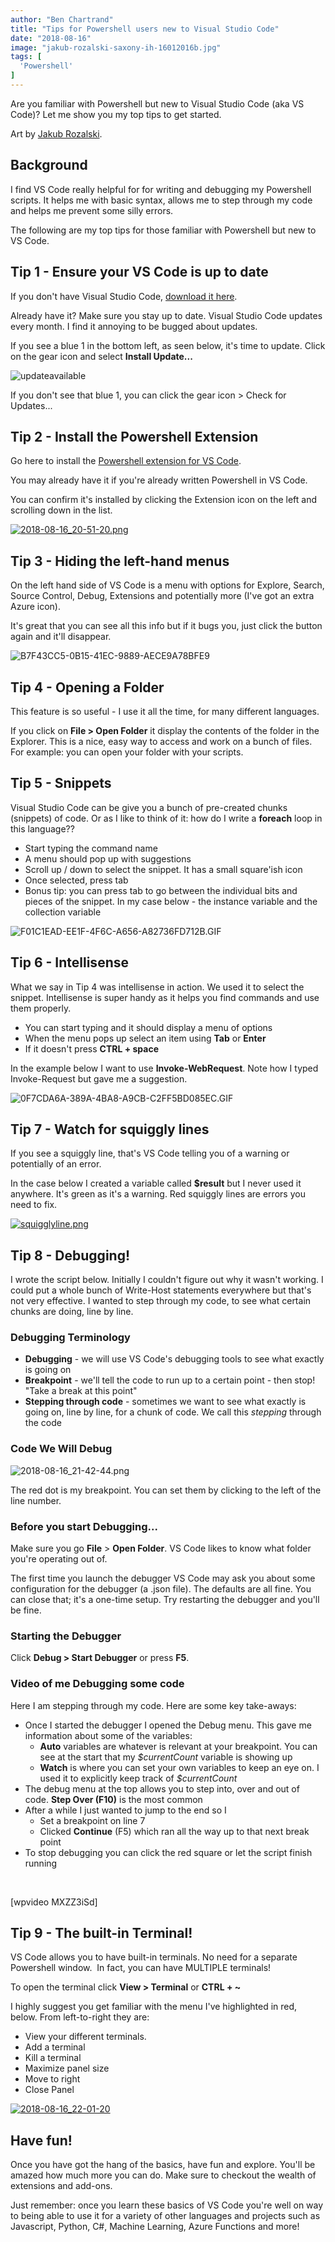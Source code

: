 ```yaml
---
author: "Ben Chartrand"
title: "Tips for Powershell users new to Visual Studio Code"
date: "2018-08-16"
image: "jakub-rozalski-saxony-ih-16012016b.jpg"
tags: [
  'Powershell'
]
---
```


Are you familiar with Powershell but new to Visual Studio Code (aka VS Code)? Let me show you my top tips to get started.

Art by [Jakub Rozalski](https://www.artstation.com/jakubrozalski).

## Background

I find VS Code really helpful for for writing and debugging my Powershell scripts. It helps me with basic syntax, allows me to step through my code and helps me prevent some silly errors.

The following are my top tips for those familiar with Powershell but new to VS Code.

## Tip 1 - Ensure your VS Code is up to date

If you don't have Visual Studio Code, [download it here](https://code.visualstudio.com/download).

Already have it? Make sure you stay up to date. Visual Studio Code updates every month. I find it annoying to be bugged about updates.

If you see a blue 1 in the bottom left, as seen below, it's time to update. Click on the gear icon and select **Install Update...**

![updateavailable](images/updateavailable.png)

If you don't see that blue 1, you can click the gear icon > Check for Updates...

## Tip 2 - Install the Powershell Extension

Go here to install the [Powershell extension for VS Code](https://marketplace.visualstudio.com/items?itemName=ms-vscode.PowerShell).

You may already have it if you're already written Powershell in VS Code.

You can confirm it's installed by clicking the Extension icon on the left and scrolling down in the list.

[![2018-08-16_20-51-20.png](images/2018-08-16_20-51-20.png)](https://liftcodeplay.files.wordpress.com/2018/08/2018-08-16_20-51-20.png)

## Tip 3 - Hiding the left-hand menus

On the left hand side of VS Code is a menu with options for Explore, Search, Source Control, Debug, Extensions and potentially more (I've got an extra Azure icon).

It's great that you can see all this info but if it bugs you, just click the button again and it'll disappear.

![B7F43CC5-0B15-41EC-9889-AECE9A78BFE9](images/b7f43cc5-0b15-41ec-9889-aece9a78bfe9.gif)

## Tip 4 - Opening a Folder

This feature is so useful - I use it all the time, for many different languages.

If you click on **File > Open Folder** it display the contents of the folder in the Explorer. This is a nice, easy way to access and work on a bunch of files. For example: you can open your folder with your scripts.

## Tip 5 - Snippets

Visual Studio Code can be give you a bunch of pre-created chunks (snippets) of code. Or as I like to think of it: how do I write a **foreach** loop in this language??

- Start typing the command name
- A menu should pop up with suggestions
- Scroll up / down to select the snippet. It has a small square'ish icon
- Once selected, press tab
- Bonus tip: you can press tab to go between the individual bits and pieces of the snippet. In my case below - the instance variable and the collection variable

![F01C1EAD-EE1F-4F6C-A656-A82736FD712B.GIF](images/f01c1ead-ee1f-4f6c-a656-a82736fd712b.gif)

## Tip 6 - Intellisense

What we say in Tip 4 was intellisense in action. We used it to select the snippet. Intellisense is super handy as it helps you find commands and use them properly.

- You can start typing and it should display a menu of options
- When the menu pops up select an item using **Tab** or **Enter**
- If it doesn't press **CTRL + space**

In the example below I want to use **Invoke-WebRequest**. Note how I typed Invoke-Request but gave me a suggestion.

![0F7CDA6A-389A-4BA8-A9CB-C2FF5BD085EC.GIF](images/0f7cda6a-389a-4ba8-a9cb-c2ff5bd085ec.gif)

## Tip 7 - Watch for squiggly lines

If you see a squiggly line, that's VS Code telling you of a warning or potentially of an error.

In the case below I created a variable called **$result** but I never used it anywhere. It's green as it's a warning. Red squiggly lines are errors you need to fix.

[![squigglyline.png](images/squigglyline1.png)](https://liftcodeplay.files.wordpress.com/2018/08/squigglyline1.png)

## Tip 8 - Debugging!

I wrote the script below. Initially I couldn't figure out why it wasn't working. I could put a whole bunch of Write-Host statements everywhere but that's not very effective. I wanted to step through my code, to see what certain chunks are doing, line by line.

### Debugging Terminology

- **Debugging** - we will use VS Code's debugging tools to see what exactly is going on
- **Breakpoint** - we'll tell the code to run up to a certain point - then stop! "Take a break at this point"
- **Stepping through code** - sometimes we want to see what exactly is going on, line by line, for a chunk of code. We call this _stepping_ through the code

### Code We Will Debug

![2018-08-16_21-42-44.png](images/2018-08-16_21-42-441.png)

The red dot is my breakpoint. You can set them by clicking to the left of the line number.

### Before you start Debugging...

Make sure you go **File** > **Open Folder**. VS Code likes to know what folder you're operating out of.

The first time you launch the debugger VS Code may ask you about some configuration for the debugger (a .json file). The defaults are all fine. You can close that; it's a one-time setup. Try restarting the debugger and you'll be fine.

### Starting the Debugger

Click **Debug > Start Debugger** or press **F5**.

### Video of me Debugging some code

Here I am stepping through my code. Here are some key take-aways:

- Once I started the debugger I opened the Debug menu. This gave me information about some of the variables:
    - **Auto** variables are whatever is relevant at your breakpoint. You can see at the start that my _$currentCount_ variable is showing up
    - **Watch** is where you can set your own variables to keep an eye on. I used it to explicitly keep track of _$currentCount_
- The debug menu at the top allows you to step into, over and out of code. **Step Over (F10)** is the most common
- After a while I just wanted to jump to the end so I
    - Set a breakpoint on line 7
    - Clicked **Continue** (F5) which ran all the way up to that next break point
- To stop debugging you can click the red square or let the script finish running

 

\[wpvideo MXZZ3iSd\]

## Tip 9 - The built-in Terminal!

VS Code allows you to have built-in terminals. No need for a separate Powershell window.  In fact, you can have MULTIPLE terminals!

To open the terminal click **View > Terminal** or **CTRL + ~**

I highly suggest you get familiar with the menu I've highlighted in red, below. From left-to-right they are:

- View your different terminals.
- Add a terminal
- Kill a terminal
- Maximize panel size
- Move to right
- Close Panel

[![2018-08-16_22-01-20](images/2018-08-16_22-01-20.png)](https://liftcodeplay.files.wordpress.com/2018/08/2018-08-16_22-01-20.png)

## Have fun!

Once you have got the hang of the basics, have fun and explore. You'll be amazed how much more you can do. Make sure to checkout the wealth of extensions and add-ons.

Just remember: once you learn these basics of VS Code you're well on way to being able to use it for a variety of other languages and projects such as Javascript, Python, C#, Machine Learning, Azure Functions and more!

